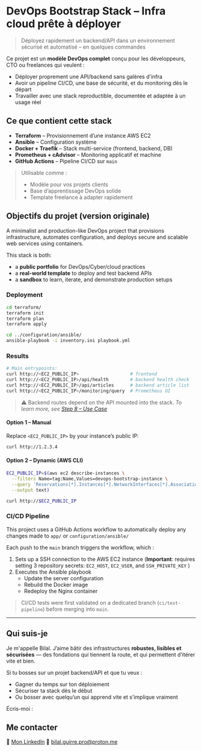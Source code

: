 # DevOps Bootstrap Stack – Infra cloud prête à déployer

> Déployez rapidement un backend/API dans un environnement sécurisé et automatisé – en quelques commandes


Ce projet est un **modèle DevOps complet** conçu pour les développeurs, CTO ou freelances qui veulent :

- Déployer proprement une API/backend sans galères d'infra
- Avoir un pipeline CI/CD, une base de sécurité, et du monitoring dès le départ
- Travailler avec une stack reproductible, documentée et adaptée à un usage réel

## Ce que contient cette stack

- **Terraform** – Provisionnement d’une instance AWS EC2
- **Ansible** – Configuration système
- **Docker + Traefik** – Stack multi-service (frontend, backend, DB)
- **Prometheus + cAdvisor** – Monitoring applicatif et machine
- **GitHub Actions** – Pipeline CI/CD sur `main`

> Utilisable comme :
> - Modèle pour vos projets clients
> - Base d’apprentissage DevOps solide
> - Template freelance à adapter rapidement

## Objectifs du projet (version originale)

A minimalist and production-like DevOps project that provisions infrastructure, automates configuration, and deploys secure and scalable web services using containers.

This stack is both:

- a **public portfolio** for DevOps/Cyber/cloud practices
- a **real-world template** to deploy and test backend APIs
- a **sandbox** to learn, iterate, and demonstrate production setups

### Deployment

```bash
cd terraform/
terraform init
terraform plan
terraform apply

cd ../configuration/ansible/
ansible-playbook -i inventory.ini playbook.yml
```

### Results

```bash
# Main entrypoints:
curl http://<EC2_PUBLIC_IP>                   # frontend
curl http://<EC2_PUBLIC_IP>/api/health        # backend health check
curl http://<EC2_PUBLIC_IP>/api/articles      # backend article list
curl http://<EC2_PUBLIC_IP>/monitoring/query  # Prometheus UI
```

> ⚠️ Backend routes depend on the API mounted into the stack.
> *To learn more, see [Step 8 – Use Case](docs/08-use-case-api.md)*

#### Option 1 – Manual

Replace `<EC2_PUBLIC_IP>` by your instance’s public IP:

```bash
curl http://1.2.3.4
```

#### Option 2 – Dynamic (AWS CLI)

```bash
EC2_PUBLIC_IP=$(aws ec2 describe-instances \
  --filters Name=tag:Name,Values=devops-bootstrap-instance \
  --query 'Reservations[*].Instances[*].NetworkInterfaces[*].Association.PublicIp' \
  --output text)

curl http://$EC2_PUBLIC_IP
```


### CI/CD Pipeline

This project uses a GitHub Actions workflow to automatically deploy any changes made to `app/` or `configuration/ansible/`

Each push to the `main` branch triggers the workflow, which :

1. Sets up a SSH connection to the AWS EC2 instance (**Important**: requires setting 3 repository secrets: `EC2_HOST`, `EC2_USER`, and `SSH_PRIVATE_KEY` )
2. Executes the Ansible playbook
	- Update the server configuration
	- Rebuild the Docker image
	- Redeploy the Nginx container

> CI/CD tests were first validated on a dedicated branch (`ci/test-pipeline`) before merging into `main`.

***

## Qui suis-je

Je m'appelle Bilal. 
J’aime bâtir des infrastructures **robustes, lisibles et sécurisées** — des fondations qui tiennent la route, et qui permettent d’itérer vite et bien.

Si tu bosses sur un projet backend/API et que tu veux :
- Gagner du temps sur ton déploiement
- Sécuriser ta stack dès le début
- Ou bosser avec quelqu’un qui apprend vite et s’implique vraiment

Écris-moi :
## Me contacter

🔗 [Mon LinkedIn](https://www.linkedin.com/in/bilal-guirre-395544221/)
📧 bilal.guirre.pro@proton.me